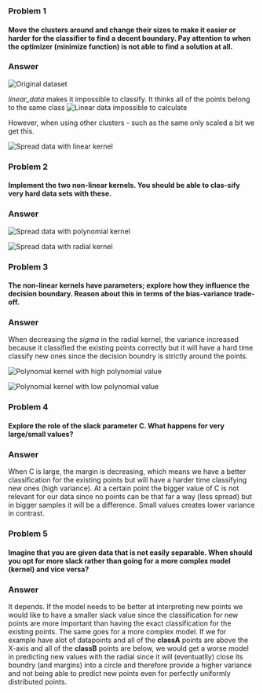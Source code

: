 ### Problem 1
#### Move the clusters around and change their sizes to make it easier or harder for the classifier to find a decent boundary. Pay attention to when the optimizer (minimize function) is not able to find a solution at all.

### Answer

![Original dataset](plots/basic_data/C:%2010,%20kernel:%20lin_kernel.png)

*linear_data* makes it impossible to classify. It thinks all of the points belong to the same class
![Linear data impossible to calculate](plots/linear_data/C:%2010.00,%20kernel:%20poly_kernel.png)

However, when using other clusters - such as the same only scaled a bit we get this.

![Spread data with linear kernel](plots/spread_data/C:%2010.00,%20kernel:%20lin_kernel.png)


### Problem 2 
#### Implement the two non-linear kernels. You should be able to clas-sify very hard data sets with these.

### Answer

![Spread data with polynomial kernel](plots/spread_data/C:%2010.00,%20kernel:%20poly_kernel.png)


![Spread data with radial kernel](plots/spread_data/C:%2010.00,%20kernel:%20radi_kernel.png)


### Problem 3
#### The non-linear kernels have parameters; explore how they influence the decision boundary. Reason about this in terms of the bias-variance trade-off.

### Answer
When decreasing the *sigma* in the radial kernel, the variance increased because it classified the existing points correctly but it will have a hard time classify new ones since the decision boundry is strictly around the points.

![Polynomial kernel with *high* polynomial value](plots/parameters_change/C10%20poly%20kernel%20high%20p.png)

![Polynomial kernel with *low* polynomial value](plots/parameters_change/C10%20poly%20kernel%20low%20p.png)

### Problem 4
#### Explore the role of the slack parameter C. What happens for very large/small values?

### Answer
When C is large, the margin is decreasing, which means we have a better classification for the existing points but will have a harder time classifying new ones (high variance). At a certain point the bigger value of C is not relevant for our data since no points can be that far a way (less spread) but in bigger samples it will be a difference.
Small values creates lower variance in contrast.

### Problem 5 
#### Imagine that you are given data that is not easily separable. When should you opt for more slack rather than going for a more complex model (kernel) and vice versa?

### Answer
It depends. If the model needs to be better at interpreting new points we would like to have a smaller slack value since the classification for new points are more important than having the exact classification for the existing points.
The same goes for a more complex model.
If we for example have alot of datapoints and all of the **classA** points are above the X-axis and all of the **classB** points are below, we would get a worse model in predicting new values with the radial since it will (eventuatlly) close its boundry (and margins) into a circle and therefore provide a higher variance and not being able to predict new points even for perfectly uniformly distributed points.